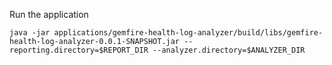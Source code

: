 


Run the application

```shell
java -jar applications/gemfire-health-log-analyzer/build/libs/gemfire-health-log-analyzer-0.0.1-SNAPSHOT.jar --reporting.directory=$REPORT_DIR --analyzer.directory=$ANALYZER_DIR
```
